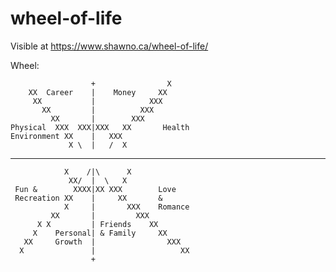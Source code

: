 # wheel-of-life

Visible at https://www.shawno.ca/wheel-of-life/

Wheel:

                      +                X
        XX  Career    |    Money     XX
         XX           |            XXX
           XX         |          XXX
             XX       |        XXX
    Physical  XXX  XXX|XXX   XX       Health
    Environment XX    |   XXX
                 X \  |   /  X
   -----------------------------------------
                X    /|\      X
                 XX/  |  \   X
     Fun &        XXXX|XX XXX        Love
     Recreation XX    |     XX       &
                X     |       XXX    Romance
             XX       |         XXX
          X X         | Friends    XX
         X    Personal| & Family     XX
       XX     Growth  |                XXX
      X               |                   XX
                      +


